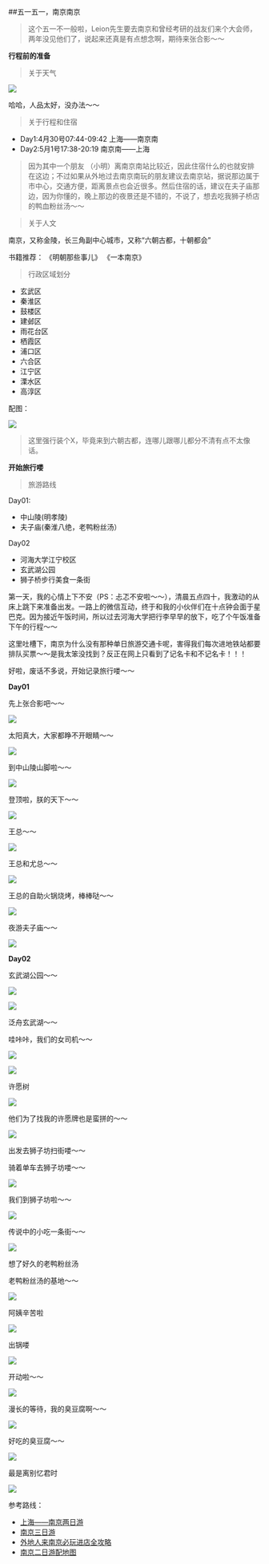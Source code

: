##五一五一，南京南京
> 这个五一不一般啦，Leion先生要去南京和曾经考研的战友们来个大会师，两年没见他们了，说起来还真是有点想念啊，期待来张合影～～

**行程前的准备**

> 关于天气


![](http://upload-images.jianshu.io/upload_images/2539684-a7beed7b539d87d4.png?imageMogr2/auto-orient/strip%7CimageView2/2/w/1240)


哈哈，人品太好，没办法～～

> 关于行程和住宿

* Day1:4月30号07:44-09:42 上海——南京南
* Day2:5月1号17:38-20:19 南京南——上海

> 因为其中一个朋友 （小明）离南京南站比较近，因此住宿什么的也就安排在这边；不过如果从外地过去南京南玩的朋友建议去南京站，据说那边属于市中心，交通方便，距离景点也会近很多。然后住宿的话，建议在夫子庙那边，因为你懂的，晚上那边的夜景还是不错的，不说了，想去吃我狮子桥店的鸭血粉丝汤～～


> 关于人文

南京，又称金陵，长三角副中心城市，又称“六朝古都，十朝都会”

书籍推荐：
《明朝那些事儿》
《一本南京》

 
 
> 行政区域划分

* 玄武区
* 秦淮区
* 鼓楼区
* 建邺区
* 雨花台区
* 栖霞区
* 浦口区
* 六合区
* 江宁区
* 溧水区
* 高淳区

配图：


![](http://upload-images.jianshu.io/upload_images/2539684-2493143831133f57.png?imageMogr2/auto-orient/strip%7CimageView2/2/w/1240)


> 这里强行装个X，毕竟来到六朝古都，连哪儿跟哪儿都分不清有点不太像话。



**开始旅行喽**

> 旅游路线

Day01:

* 中山陵(明孝陵)
* 夫子庙(秦淮八绝，老鸭粉丝汤）

Day02

* 河海大学江宁校区
* 玄武湖公园
* 狮子桥步行美食一条街

第一天，我的心情上下不安（PS：忐忑不安啦～～），清晨五点四十，我激动的从床上跳下来准备出发。一路上的微信互动，终于和我的小伙伴们在十点钟会面于星巴克。因为接近午饭时间，所以过去河海大学把行李早早的放下，吃了个午饭准备下午的行程～～

这里吐槽下，南京为什么没有那种单日旅游交通卡呢，害得我们每次进地铁站都要排队买票～～是我太笨没找到？反正在网上只看到了记名卡和不记名卡！！！

好啦，废话不多说，开始记录旅行喽～～


**Day01**

先上张合影吧～～

![](http://upload-images.jianshu.io/upload_images/2539684-c44f4373b06ff1f6.JPG?imageMogr2/auto-orient/strip%7CimageView2/2/w/1240)

太阳真大，大家都睁不开眼睛～～

![](http://upload-images.jianshu.io/upload_images/2539684-de2761f179bfe73c.JPG?imageMogr2/auto-orient/strip%7CimageView2/2/w/1240)

到中山陵山脚啦～～

![](http://upload-images.jianshu.io/upload_images/2539684-ce07b463eb17328d.JPG?imageMogr2/auto-orient/strip%7CimageView2/2/w/1240)

登顶啦，朕的天下～～

![](http://upload-images.jianshu.io/upload_images/2539684-0e0eab7432a113c1.JPG?imageMogr2/auto-orient/strip%7CimageView2/2/w/1240)

王总～～

![](http://upload-images.jianshu.io/upload_images/2539684-fc3d4d57c8baefab.JPG?imageMogr2/auto-orient/strip%7CimageView2/2/w/1240)

王总和尤总～～

![](http://upload-images.jianshu.io/upload_images/2539684-97fa5797fd130fc1.JPG?imageMogr2/auto-orient/strip%7CimageView2/2/w/1240)

王总的自助火锅烧烤，棒棒哒～～

![](http://upload-images.jianshu.io/upload_images/2539684-76b3f0ebee818cb7.JPG?imageMogr2/auto-orient/strip%7CimageView2/2/w/1240)

夜游夫子庙～～

![](http://upload-images.jianshu.io/upload_images/2539684-ec95c7ed9c042ff1.JPG?imageMogr2/auto-orient/strip%7CimageView2/2/w/1240)




**Day02**

玄武湖公园～～

![](http://upload-images.jianshu.io/upload_images/2539684-5d33fb52e5835e1c.JPG?imageMogr2/auto-orient/strip%7CimageView2/2/w/1240)


![](http://upload-images.jianshu.io/upload_images/2539684-6a2f7d8adbd2da99.JPG?imageMogr2/auto-orient/strip%7CimageView2/2/w/1240)


泛舟玄武湖～～


哇咔咔，我们的女司机～～

![](http://upload-images.jianshu.io/upload_images/2539684-4c555d705e13ae9e.JPG?imageMogr2/auto-orient/strip%7CimageView2/2/w/1240)

![](http://upload-images.jianshu.io/upload_images/2539684-550da4b2305b135a.JPG?imageMogr2/auto-orient/strip%7CimageView2/2/w/1240)


许愿树

![](http://upload-images.jianshu.io/upload_images/2539684-82ee423d3f5c4341.JPG?imageMogr2/auto-orient/strip%7CimageView2/2/w/1240)


他们为了找我的许愿牌也是蛮拼的～～

![](http://upload-images.jianshu.io/upload_images/2539684-f7e745d938b7c27d.JPG?imageMogr2/auto-orient/strip%7CimageView2/2/w/1240)


出发去狮子坊扫街喽～～

骑着单车去狮子坊喽～～

![](http://upload-images.jianshu.io/upload_images/2539684-8bf2067fd2597599.jpeg?imageMogr2/auto-orient/strip%7CimageView2/2/w/1240)

我们到狮子坊啦～～

![](http://upload-images.jianshu.io/upload_images/2539684-f2016867c181c767.JPG?imageMogr2/auto-orient/strip%7CimageView2/2/w/1240)


传说中的小吃一条街～～

![](http://upload-images.jianshu.io/upload_images/2539684-bbba1c3f66be059c.JPG?imageMogr2/auto-orient/strip%7CimageView2/2/w/1240)


想了好久的老鸭粉丝汤

老鸭粉丝汤的基地～～

![](http://upload-images.jianshu.io/upload_images/2539684-b42fd798d5a1bf78.JPG?imageMogr2/auto-orient/strip%7CimageView2/2/w/1240)

阿姨辛苦啦

![](http://upload-images.jianshu.io/upload_images/2539684-d2a303c754cf3b59.JPG?imageMogr2/auto-orient/strip%7CimageView2/2/w/1240)

出锅喽

![](http://upload-images.jianshu.io/upload_images/2539684-23525699a29e95f1.JPG?imageMogr2/auto-orient/strip%7CimageView2/2/w/1240)

开动啦～～

![](http://upload-images.jianshu.io/upload_images/2539684-a2d2b3dc05ef6ef7.JPG?imageMogr2/auto-orient/strip%7CimageView2/2/w/1240)

漫长的等待，我的臭豆腐啊～～

![](http://upload-images.jianshu.io/upload_images/2539684-1e2668beb2abaa27.JPG?imageMogr2/auto-orient/strip%7CimageView2/2/w/1240)



好吃的臭豆腐～～


![](http://upload-images.jianshu.io/upload_images/2539684-f0001f7addad7aa9.JPG?imageMogr2/auto-orient/strip%7CimageView2/2/w/1240)


最是离别忆君时


![](http://upload-images.jianshu.io/upload_images/2539684-9bd655d82c00af6b.JPG?imageMogr2/auto-orient/strip%7CimageView2/2/w/1240)



参考路线：

* [上海——南京两日游](http://www.mafengwo.cn/i/5392103.html)
* [南京三日游](http://nanjing.cncn.com/article/147890/)
* [外地人来南京必玩进店全攻略](http://nj.bendibao.com/tour/2014818/ly45543.shtm)
* [南京二日游配地图](http://www.mafengwo.cn/mdd/cityroute/10684_241.html)
